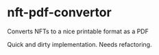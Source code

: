 # nft-pdf-convertor
Converts NFTs to a nice printable format as a PDF

Quick and dirty implementation. Needs refactoring.
